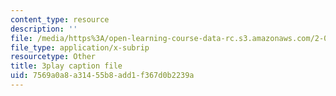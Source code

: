 ```yaml
---
content_type: resource
description: ''
file: /media/https%3A/open-learning-course-data-rc.s3.amazonaws.com/2-003sc-engineering-dynamics-fall-2011/7569a0a8a31455b8add1f367d0b2239a_f1pxiNDTyHc.vtt
file_type: application/x-subrip
resourcetype: Other
title: 3play caption file
uid: 7569a0a8-a314-55b8-add1-f367d0b2239a
---
```

